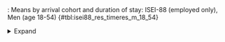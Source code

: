 <div class="tabledetails">

|     |
| --- |
: Means by arrival cohort and duration of stay: ISEI-88 (employed only), Men (age 18-54) {#tbl:isei88_res_timeres_m_18_54}

<details>
<summary>
Expand
</summary>
<div class="tabwrap">
<table class="scientific medleftstub">
<tr> <td style='text-align: left'></td><td colspan=7 style='text-align:center'><strong>Arrival cohort</strong></td></tr>
<tr> <td style='text-align: left'></td> <td style='text-align: right'><strong>German</strong></td> <td style='text-align: right'><strong>1964-73</strong></td> <td style='text-align: right'><strong>1974-83</strong></td> <td style='text-align: right'><strong>1984-93</strong></td> <td style='text-align: right'><strong>1994-03</strong></td> <td style='text-align: right'><strong>2004-10</strong></td> <td style='text-align: right'><strong>Total</strong></td></tr>
<tr> <td style='text-align: left'></td> <td style='text-align: right'>Mean</td> <td style='text-align: right'>Mean</td> <td style='text-align: right'>Mean</td> <td style='text-align: right'>Mean</td> <td style='text-align: right'>Mean</td> <td style='text-align: right'>Mean</td> <td style='text-align: right'>Mean</td></tr>
<tr> <td style='text-align: left'>1</td> <td style='text-align: right'>47.53</td> <td style='text-align: right'></td> <td style='text-align: right'></td> <td style='text-align: right'>41.29</td> <td style='text-align: right'>42.55</td> <td style='text-align: right'>47.01</td> <td style='text-align: right'>44.60</td></tr>
<tr> <td style='text-align: left'>2</td> <td style='text-align: right'>41.29</td> <td style='text-align: right'></td> <td style='text-align: right'>38.64</td> <td style='text-align: right'>39.00</td> <td style='text-align: right'>41.19</td> <td style='text-align: right'>45.20</td> <td style='text-align: right'>41.06</td></tr>
<tr> <td style='text-align: left'>3</td> <td style='text-align: right'>39.80</td> <td style='text-align: right'></td> <td style='text-align: right'>39.33</td> <td style='text-align: right'>36.83</td> <td style='text-align: right'>39.98</td> <td style='text-align: right'>44.01</td> <td style='text-align: right'>39.99</td></tr>
<tr> <td style='text-align: left'>4</td> <td style='text-align: right'>38.17</td> <td style='text-align: right'></td> <td style='text-align: right'>38.37</td> <td style='text-align: right'>36.30</td> <td style='text-align: right'>39.22</td> <td style='text-align: right'>42.39</td> <td style='text-align: right'>38.89</td></tr>
<tr> <td style='text-align: left'>5</td> <td style='text-align: right'>36.92</td> <td style='text-align: right'></td> <td style='text-align: right'>38.26</td> <td style='text-align: right'>36.33</td> <td style='text-align: right'>38.73</td> <td style='text-align: right'>42.14</td> <td style='text-align: right'>38.48</td></tr>
<tr> <td style='text-align: left'>6</td> <td style='text-align: right'>36.26</td> <td style='text-align: right'></td> <td style='text-align: right'>37.82</td> <td style='text-align: right'>35.00</td> <td style='text-align: right'>39.34</td> <td style='text-align: right'></td> <td style='text-align: right'>37.10</td></tr>
<tr> <td style='text-align: left'>7</td> <td style='text-align: right'>35.68</td> <td style='text-align: right'></td> <td style='text-align: right'>37.40</td> <td style='text-align: right'>36.53</td> <td style='text-align: right'>38.44</td> <td style='text-align: right'></td> <td style='text-align: right'>37.01</td></tr>
<tr> <td style='text-align: left'>8</td> <td style='text-align: right'>36.38</td> <td style='text-align: right'></td> <td style='text-align: right'>37.37</td> <td style='text-align: right'>36.18</td> <td style='text-align: right'>38.81</td> <td style='text-align: right'></td> <td style='text-align: right'>37.18</td></tr>
<tr> <td style='text-align: left'>9</td> <td style='text-align: right'>36.46</td> <td style='text-align: right'></td> <td style='text-align: right'>37.38</td> <td style='text-align: right'>35.48</td> <td style='text-align: right'>38.70</td> <td style='text-align: right'></td> <td style='text-align: right'>37.01</td></tr>
<tr> <td style='text-align: left'>10</td> <td style='text-align: right'>36.51</td> <td style='text-align: right'></td> <td style='text-align: right'>38.75</td> <td style='text-align: right'>36.82</td> <td style='text-align: right'>39.28</td> <td style='text-align: right'></td> <td style='text-align: right'>37.84</td></tr>
<tr> <td style='text-align: left'>11</td> <td style='text-align: right'>36.79</td> <td style='text-align: right'></td> <td style='text-align: right'>37.91</td> <td style='text-align: right'>35.98</td> <td style='text-align: right'>39.64</td> <td style='text-align: right'></td> <td style='text-align: right'>37.58</td></tr>
<tr> <td style='text-align: left'>12</td> <td style='text-align: right'>37.03</td> <td style='text-align: right'>34.66</td> <td style='text-align: right'>39.42</td> <td style='text-align: right'>37.20</td> <td style='text-align: right'>40.04</td> <td style='text-align: right'></td> <td style='text-align: right'>37.67</td></tr>
<tr> <td style='text-align: left'>13</td> <td style='text-align: right'>36.80</td> <td style='text-align: right'>34.13</td> <td style='text-align: right'>37.31</td> <td style='text-align: right'>36.55</td> <td style='text-align: right'></td> <td style='text-align: right'></td> <td style='text-align: right'>36.20</td></tr>
<tr> <td style='text-align: left'>14</td> <td style='text-align: right'>36.99</td> <td style='text-align: right'>33.54</td> <td style='text-align: right'>38.81</td> <td style='text-align: right'>36.62</td> <td style='text-align: right'></td> <td style='text-align: right'></td> <td style='text-align: right'>36.49</td></tr>
<tr> <td style='text-align: left'>15</td> <td style='text-align: right'>37.18</td> <td style='text-align: right'>34.48</td> <td style='text-align: right'>37.70</td> <td style='text-align: right'>37.12</td> <td style='text-align: right'></td> <td style='text-align: right'></td> <td style='text-align: right'>36.62</td></tr>
<tr> <td style='text-align: left'>16</td> <td style='text-align: right'>36.56</td> <td style='text-align: right'>33.60</td> <td style='text-align: right'>38.18</td> <td style='text-align: right'>37.03</td> <td style='text-align: right'></td> <td style='text-align: right'></td> <td style='text-align: right'>36.34</td></tr>
<tr> <td style='text-align: left'>17</td> <td style='text-align: right'>37.12</td> <td style='text-align: right'>34.07</td> <td style='text-align: right'>37.53</td> <td style='text-align: right'>36.89</td> <td style='text-align: right'></td> <td style='text-align: right'></td> <td style='text-align: right'>36.40</td></tr>
<tr> <td style='text-align: left'>18</td> <td style='text-align: right'>37.50</td> <td style='text-align: right'>33.06</td> <td style='text-align: right'>37.20</td> <td style='text-align: right'>36.72</td> <td style='text-align: right'></td> <td style='text-align: right'></td> <td style='text-align: right'>36.12</td></tr>
<tr> <td style='text-align: left'>19</td> <td style='text-align: right'>37.68</td> <td style='text-align: right'>33.26</td> <td style='text-align: right'>38.25</td> <td style='text-align: right'>36.31</td> <td style='text-align: right'></td> <td style='text-align: right'></td> <td style='text-align: right'>36.37</td></tr>
<tr> <td style='text-align: left'>20</td> <td style='text-align: right'>38.46</td> <td style='text-align: right'>33.38</td> <td style='text-align: right'>38.03</td> <td style='text-align: right'>36.50</td> <td style='text-align: right'></td> <td style='text-align: right'></td> <td style='text-align: right'>36.59</td></tr>
<tr> <td style='text-align: left'>21</td> <td style='text-align: right'>38.68</td> <td style='text-align: right'>34.07</td> <td style='text-align: right'>38.97</td> <td style='text-align: right'>37.63</td> <td style='text-align: right'></td> <td style='text-align: right'></td> <td style='text-align: right'>37.34</td></tr>
<tr> <td style='text-align: left'>22</td> <td style='text-align: right'>39.46</td> <td style='text-align: right'>33.75</td> <td style='text-align: right'>38.27</td> <td style='text-align: right'>37.69</td> <td style='text-align: right'></td> <td style='text-align: right'></td> <td style='text-align: right'>37.29</td></tr>
<tr> <td style='text-align: left'>23</td> <td style='text-align: right'>39.39</td> <td style='text-align: right'>33.38</td> <td style='text-align: right'>38.99</td> <td style='text-align: right'></td> <td style='text-align: right'></td> <td style='text-align: right'></td> <td style='text-align: right'>37.25</td></tr>
<tr> <td style='text-align: left'>24</td> <td style='text-align: right'>39.99</td> <td style='text-align: right'>34.20</td> <td style='text-align: right'>38.90</td> <td style='text-align: right'></td> <td style='text-align: right'></td> <td style='text-align: right'></td> <td style='text-align: right'>37.70</td></tr>
<tr> <td style='text-align: left'>25</td> <td style='text-align: right'>40.81</td> <td style='text-align: right'>33.77</td> <td style='text-align: right'>38.81</td> <td style='text-align: right'></td> <td style='text-align: right'></td> <td style='text-align: right'></td> <td style='text-align: right'>37.80</td></tr>
<tr> <td style='text-align: left'>26</td> <td style='text-align: right'>41.43</td> <td style='text-align: right'>33.84</td> <td style='text-align: right'>37.53</td> <td style='text-align: right'></td> <td style='text-align: right'></td> <td style='text-align: right'></td> <td style='text-align: right'>37.60</td></tr>
<tr> <td style='text-align: left'>27</td> <td style='text-align: right'>41.47</td> <td style='text-align: right'>34.28</td> <td style='text-align: right'>38.24</td> <td style='text-align: right'></td> <td style='text-align: right'></td> <td style='text-align: right'></td> <td style='text-align: right'>38.00</td></tr>
<tr> <td style='text-align: left'>28</td> <td style='text-align: right'>42.63</td> <td style='text-align: right'>33.68</td> <td style='text-align: right'>39.18</td> <td style='text-align: right'></td> <td style='text-align: right'></td> <td style='text-align: right'></td> <td style='text-align: right'>38.50</td></tr>
<tr> <td style='text-align: left'>29</td> <td style='text-align: right'>42.49</td> <td style='text-align: right'>33.99</td> <td style='text-align: right'>38.02</td> <td style='text-align: right'></td> <td style='text-align: right'></td> <td style='text-align: right'></td> <td style='text-align: right'>38.17</td></tr>
<tr> <td style='text-align: left'>30</td> <td style='text-align: right'>44.08</td> <td style='text-align: right'>35.14</td> <td style='text-align: right'>37.82</td> <td style='text-align: right'></td> <td style='text-align: right'></td> <td style='text-align: right'></td> <td style='text-align: right'>39.01</td></tr>
<tr> <td style='text-align: left'>Total</td> <td style='text-align: right'>38.92</td> <td style='text-align: right'>33.91</td> <td style='text-align: right'>38.22</td> <td style='text-align: right'>36.91</td> <td style='text-align: right'>39.66</td> <td style='text-align: right'>44.15</td> <td style='text-align: right'>37.85</td></tr>
</table>
</div>
</details>
</div>
